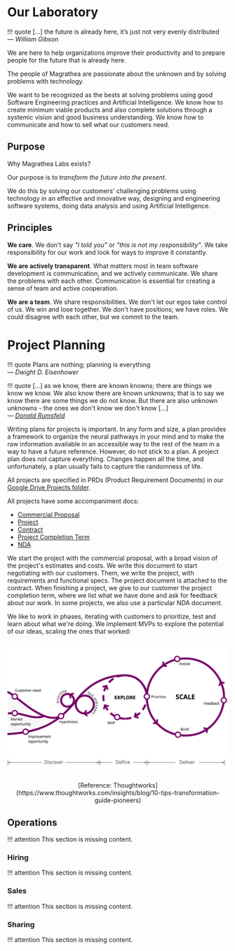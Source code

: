 # Our Laboratory

!!! quote
    [...] the future is already here, it’s just not very evenly distributed
    <br>— *William Gibson*

We are here to help organizations improve their productivity and to prepare people for the future that is already here.

The people of Magrathea are passionate about the unknown and by solving problems with technology.

We want to be recognized as the bests at solving problems using good Software Engineering practices and Artificial Intelligence. We know how to create minimum viable products and also complete solutions through a systemic vision and good business understanding. We know how to communicate and how to sell what our customers need.

## Purpose

Why Magrathea Labs exists?

Our purpose is to *transform the future into the present*.

We do this by solving our customers' challenging problems using technology in an effective and innovative way, designing and engineering software systems, doing data analysis and using Artificial Intelligence.

## Principles

**We care**. We don't say *"I told you"* or *"this is not my responsibility"*. We take responsibility for our work and look for ways to improve it constantly.

**We are actively transparent**. What matters most in team software development is communication, and we actively communicate. We share the problems with each other. Communication is essential for creating a sense of team and active cooperation.

**We are a team**. We share responsibilities. We don't let our egos take control of us. We win and lose together. We don't have positions; we have roles. We could disagree with each other, but we commit to the team.

# Project Planning

!!! quote
    Plans are nothing; planning is everything
    <br>— *Dwight D. Eisenhower*

!!! quote
    [...] as we know, there are known knowns; there are things we know we know. We also know there are known unknowns; that is to say we know there are some things we do not know. But there are also unknown unknowns - the ones we don't know we don't know [...]
    <br>— *[Donald Rumsfeld](https://www.wikiwand.com/en/There_are_known_knowns)*

Writing plans for projects is important. In any form and size, a plan provides a framework to organize the neural pathways in your mind and to make the raw information available in an accessible way to the rest of the team in a way to have a future reference. However, do not stick to a plan. A project plan does not capture everything. Changes happen all the time, and unfortunately, a plan usually fails to capture the randomness of life.

All projects are specified in PRDs (Product Requirement Documents) in our [Google Drive Projects folder](https://drive.google.com/drive/folders/0B6m7dowklNjvUTVIcURiazBoM2s).

All projects have some accompaniment docs:

* [Commercial Proposal](https://docs.google.com/document/d/1sESbIJ_I53wYpENJo8iZU5TcdfZK8tZlzEwkfzPj4_w/edit)
* [Project](https://docs.google.com/a/magrathealabs.com/document/d/1IU_-NaHIaXniNpa-qpl_55tIdeLmi5TYVDpbrSTc-jk/edit)
* [Contract](https://docs.google.com/a/magrathealabs.com/document/d/1Xhk0-s2k5ONhC2Z8gpXpPzlFagnDH7Y7D208jq-D69U/edit)
* [Project Completion Term](https://docs.google.com/document/d/1KF3qVysLKTRBIS8-f6dxW64N-HyatC_UplUtzBDyrwM/edit)
* [NDA](https://docs.google.com/document/d/1lY-N5sT8BX-YWKflEqt-m1HPdY5rzS02g1cIB6WtSfE/edit)

We start the project with the commercial proposal, with a broad vision of the project's estimates and costs. We write this document to start negotiating with our customers. Them, we write the project, with requirements and functional specs. The project document is attached to the contract. When finishing a project, we give to our customer the project completion term, where we list what we have done and ask for feedback about our work. In some projects, we also use a particular NDA document.

We like to work in phases, iterating with customers to prioritize, test and learn about what we're doing. We implement MVPs to explore the potential of our ideas, scaling the ones that worked:

![Project Flow](images/project-flow.png "Project Flow")
<center>[Reference: Thoughtworks](https://www.thoughtworks.com/insights/blog/10-tips-transformation-guide-pioneers)</center>

## Operations

!!! attention
    This section is missing content.

### Hiring

!!! attention
    This section is missing content.

### Sales

!!! attention
    This section is missing content.

### Sharing

!!! attention
    This section is missing content.
